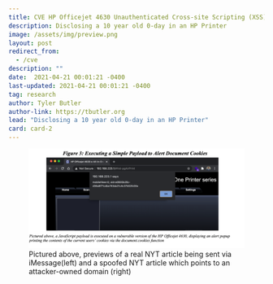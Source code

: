 ```yaml
---
title: CVE HP Officejet 4630 Unauthenticated Cross-site Scripting (XSS)
description: Disclosing a 10 year old 0-day in an HP Printer
image: /assets/img/preview.png
layout: post
redirect_from:
  - /cve
description: ""
date:  2021-04-21 00:01:21 -0400
last-updated: 2021-04-21 00:01:21 -0400
tag: research
author: Tyler Butler
author-link: https://tbutler.org
lead: "Disclosing a 10 year old 0-day in an HP Printer"
card: card-2
---
```


<figure class="figure">
  <img src="/assets/img/posts/cve/xss.png" class="figure-img img-fluid rounded" alt="Pictured above, previews of a real NYT article being sent via iMessage(left) and a spoofed NYT article which points to an attacker-owned domain (right)">
  <figcaption class="figure-caption text-left">Pictured above, previews of a real NYT article being sent via iMessage(left) and a spoofed NYT article which points to an attacker-owned domain (right)</figcaption>
</figure>


